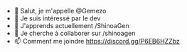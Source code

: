- 👋 Salut, je m'appelle @Gemezo
- 👀 Je suis intéressé par le dev
- 🌱 J'apprends actuellement /ShinoaGen
- 💞️ Je cherche à collaborer sur /shinoagen 
- 📫 Comment me joindre https://discord.gg/P6EB6HZZbz



